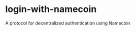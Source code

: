 login-with-namecoin
===================

A protocol for decentralized authentication using Namecoin
